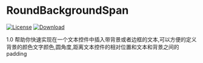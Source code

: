 # RoundBackgroundSpan

[![License](https://img.shields.io/badge/license-Apache%202-green.svg)](https://www.apache.org/licenses/LICENSE-2.0)
[![Download](https://api.bintray.com/packages/xinle/maven/SpiralProgressView/images/download.svg) ](https://bintray.com/xinle/maven/SpiralProgressView/_latestVersion)

1.0 帮助你快速实现在一个文本控件中插入带背景或者边框的文本,可以方便的定义背景的颜色文字颜色,圆角度,距离文本控件的相对位置和文本和背景之间的padding
